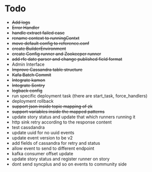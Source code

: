 # Todo
- ~~Add logs~~
- ~~Error Handler~~
- ~~handle extract failed case~~
- ~~rename context to runningContxt~~
- ~~move default config to reference.conf~~
- ~~create BuilderEnvironment~~
- ~~create Config runner and Zookeeper runner~~
- ~~add rfc date parser and change published field format~~
- Admin Interface
- ~~Improve Cassandra table structure~~
- ~~Kafa Batch Commit~~
- ~~Integrate kamon~~
- ~~Integrate Sentry~~
- ~~logback config~~
- run specific deployment task (there are start_task, force_handlers)
- deployment rollback
- ~~support json inside topic mapping of zk~~
- ~~support variables inside the mapped patterns~~
- update story status and update that which runners running it
- http sink retry according to the response content
- test cassdandra
- update uuid for no uuid events
- update event version to be v2
- add fields of cassandra for retry and status
- allow event to send to different endpoint
- kafka consumer offset update
- update story status and register runner on story
- dont send syncplus and so on events to community side